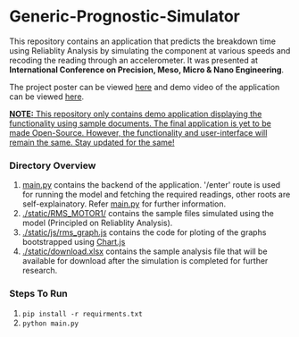 # Generic-Prognostic-Simulator

This repository contains an application that predicts the breakdown time using Reliablity Analysis by simulating the component at various speeds and recoding the reading through an accelerometer. It was presented at **International Conference on Precision, Meso, Micro & Nano Engineering**.

The project poster can be viewed [here](./Project_Poster.pdf) and demo video of the application can be viewed [here](https://youtu.be/w2jPJMDxUsw).

<ins><strong>NOTE:</strong> This repository only contains demo application displaying the functionality using sample documents. The final application is yet to be made Open-Source. However, the functionality and user-interface will remain the same. Stay updated for the same!</ins>

### Directory Overview
1. [main.py](./main.py) contains the backend of the application. '/enter' route is used for running the model and fetching the required readings, other roots are self-explainatory. Refer [main.py](./main.py) for further information.
2. [./static/RMS_MOTOR1/](./static/RMS_MOTOR1) contains the sample files simulated using the model (Principled on Reliablity Analysis).
3. [./static/js/rms_graph.js](./static/js/rms_graph.js) contains the code for ploting of the graphs bootstrapped using [Chart.js](https://github.com/chartjs/Chart.js)
4. [./static/download.xlsx](./static/download.xlsx) contains the sample analysis file that will be available for download after the simulation is completed for further research.

### Steps To Run
1. `pip install -r requirments.txt `
2. `python main.py`
